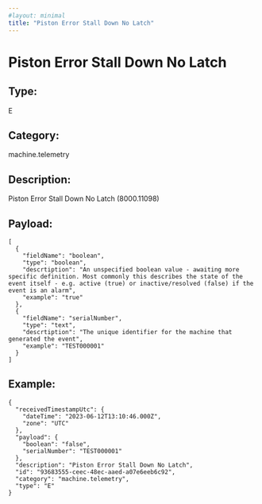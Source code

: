```yaml
---
#layout: minimal
title: "Piston Error Stall Down No Latch"
---
```


# Piston Error Stall Down No Latch

## Type:

E

## Category:

machine.telemetry

## Description: 

Piston Error Stall Down No Latch (8000.11098)

## Payload:

```
[
  {
    "fieldName": "boolean",
    "type": "boolean",
    "descrtiption": "An unspecified boolean value - awaiting more specific definition. Most commonly this describes the state of the event itself - e.g. active (true) or inactive/resolved (false) if the event is an alarm",
    "example": "true"
  },
  {
    "fieldName": "serialNumber",
    "type": "text",
    "descrtiption": "The unique identifier for the machine that generated the event",
    "example": "TEST000001"
  }
]
```

## Example:

```
{
  "receivedTimestampUtc": {
    "dateTime": "2023-06-12T13:10:46.000Z",
    "zone": "UTC"
  },
  "payload": {
    "boolean": "false",
    "serialNumber": "TEST000001"
  },
  "description": "Piston Error Stall Down No Latch",
  "id": "93683555-ceec-48ec-aaed-a07e6eeb6c92",
  "category": "machine.telemetry",
  "type": "E"
}
```
